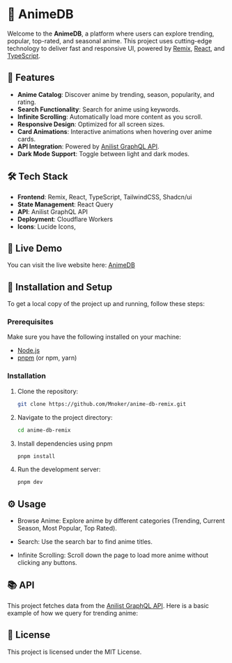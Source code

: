 # 🎥 AnimeDB

Welcome to the **AnimeDB**, a platform where users can explore trending, popular, top-rated, and seasonal anime. This project uses cutting-edge technology to deliver fast and responsive UI, powered by [Remix](https://remix.run/), [React](https://reactjs.org/), and [TypeScript](https://www.typescriptlang.org/).

## 🌟 Features

- **Anime Catalog**: Discover anime by trending, season, popularity, and rating.
- **Search Functionality**: Search for anime using keywords.
- **Infinite Scrolling**: Automatically load more content as you scroll.
- **Responsive Design**: Optimized for all screen sizes.
- **Card Animations**: Interactive animations when hovering over anime cards.
- **API Integration**: Powered by [Anilist GraphQL API](https://anilist.co/).
- **Dark Mode Support**: Toggle between light and dark modes.

## 🛠️ Tech Stack

- **Frontend**: Remix, React, TypeScript, TailwindCSS, Shadcn/ui
- **State Management**: React Query
- **API**: Anilist GraphQL API
- **Deployment**: Cloudflare Workers
- **Icons**: Lucide Icons,

## 🚀 Live Demo

You can visit the live website here: [AnimeDB](https://anime-db-remix.pages.dev)

## 🔧 Installation and Setup

To get a local copy of the project up and running, follow these steps:

### Prerequisites

Make sure you have the following installed on your machine:

- [Node.js](https://nodejs.org/en/)
- [pnpm](https://pnpm.io/) (or npm, yarn)

### Installation

1. Clone the repository:

   ```sh
   git clone https://github.com/Mnoker/anime-db-remix.git
   ```

2. Navigate to the project directory:

   ```sh
   cd anime-db-remix
   ```

3. Install dependencies using pnpm

   ```sh
   pnpm install
   ```

4. Run the development server:

   ```sh
   pnpm dev
   ```

## ⚙️ Usage

- Browse Anime: Explore anime by different categories (Trending, Current Season, Most Popular, Top Rated).

- Search: Use the search bar to find anime titles.

- Infinite Scrolling: Scroll down the page to load more anime without clicking any buttons.

## 📚 API

This project fetches data from the [Anilist GraphQL API](https://anilist.co/). Here is a basic example of how we query for trending anime:

## 📝 License

This project is licensed under the MIT License.
